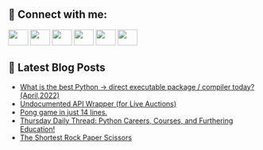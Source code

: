 ## 🔎 Connect with me:
[<img height="32" width="40" src="https://cdn.jsdelivr.net/npm/simple-icons@v5/icons/telegram.svg" />](https://t.me/bullbesh)
[<img height="32" width="40" src="https://cdn.jsdelivr.net/npm/simple-icons@v5/icons/vk.svg" />](https://vk.com/bullbesh)
[<img height="32" width="40" src="https://cdn.jsdelivr.net/npm/simple-icons@v5/icons/twitter.svg" />](https://twitter.com/bullbesh1)
[<img height="32" width="40" src="https://cdn.jsdelivr.net/npm/simple-icons@v5/icons/instagram.svg" />](https://www.instagram.com/bullbesh)
[<img height="32" width="40" src="https://cdn.jsdelivr.net/npm/simple-icons@v5/icons/reddit.svg" />](https://www.reddit.com/user/bullbesh)
[<img height="32" width="40" src="https://cdn.jsdelivr.net/npm/simple-icons@v5/icons/youtube.svg" />](https://www.youtube.com/channel/UCtfjRs6uzgq5mfm8S06WTcg)

## 📕 Latest Blog Posts
<!-- BLOG-POST-LIST:START -->
- [What is the best Python -&gt; direct executable package / compiler today? &lpar;April,2022&rpar;](https://www.reddit.com/r/Python/comments/ty36vb/what_is_the_best_python_direct_executable_package/)
- [Undocumented API Wrapper &lpar;for Live Auctions&rpar;](https://www.reddit.com/r/Python/comments/ty35xw/undocumented_api_wrapper_for_live_auctions/)
- [Pong game in just 14 lines.](https://www.reddit.com/r/Python/comments/ty15no/pong_game_in_just_14_lines/)
- [Thursday Daily Thread: Python Careers, Courses, and Furthering Education!](https://www.reddit.com/r/Python/comments/txzwcj/thursday_daily_thread_python_careers_courses_and/)
- [The Shortest Rock Paper Scissors](https://www.reddit.com/r/Python/comments/txyq7u/the_shortest_rock_paper_scissors/)
<!-- BLOG-POST-LIST:END -->
